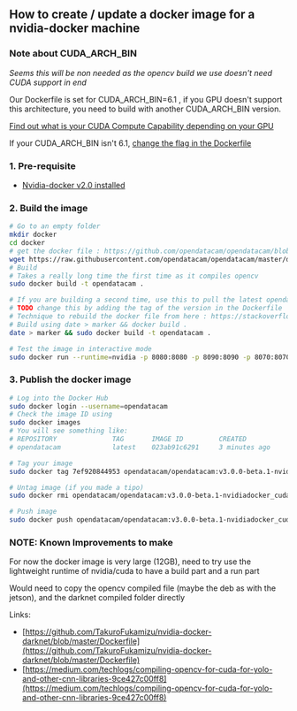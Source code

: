 ## How to create / update a docker image for a nvidia-docker machine

### Note about CUDA_ARCH_BIN

_Seems this will be non needed as the opencv build we use doesn't need CUDA support in end_

Our Dockerfile is set for CUDA_ARCH_BIN=6.1 , if you GPU doesn't support this architecture, you need to build with another CUDA_ARCH_BIN version.

[Find out what is your CUDA Compute Capability depending on your GPU](https://developer.nvidia.com/cuda-gpus)

If your CUDA_ARCH_BIN isn't 6.1, [change the flag in the Dockerfile](https://github.com/opendatacam/opendatacam/blob/master/docker/run-nvidia-docker/Dockerfile#L43)

### 1. Pre-requisite 

- [Nvidia-docker v2.0 installed](INSTALL_NVIDIADOCKER.md)

### 2. Build the image

```bash
# Go to an empty folder
mkdir docker
cd docker
# get the docker file : https://github.com/opendatacam/opendatacam/blob/master/docker/run-cloud/Dockerfile
wget https://raw.githubusercontent.com/opendatacam/opendatacam/master/docker/run-nvidia-docker/Dockerfile
# Build
# Takes a really long time the first time as it compiles opencv
sudo docker build -t opendatacam .

# If you are building a second time, use this to pull the latest opendatacam code
# TODO change this by adding the tag of the version in the Dockerfile
# Technique to rebuild the docker file from here : https://stackoverflow.com/a/49831094/1228937
# Build using date > marker && docker build .
date > marker && sudo docker build -t opendatacam .

# Test the image in interactive mode
sudo docker run --runtime=nvidia -p 8080:8080 -p 8090:8090 -p 8070:8070 -v /data/db:/data/db --rm -it opendatacam
```

### 3. Publish the docker image

```bash
# Log into the Docker Hub
sudo docker login --username=opendatacam
# Check the image ID using
sudo docker images
# You will see something like:
# REPOSITORY              TAG       IMAGE ID         CREATED           SIZE
# opendatacam             latest    023ab91c6291     3 minutes ago     1.975 GB

# Tag your image
sudo docker tag 7ef920844953 opendatacam/opendatacam:v3.0.0-beta.1-nvidiadocker_cuda_archbin_6_1

# Untag image (if you made a tipo)
sudo docker rmi opendatacam/opendatacam:v3.0.0-beta.1-nvidiadocker_cuda_archbin_6_1

# Push image
sudo docker push opendatacam/opendatacam:v3.0.0-beta.1-nvidiadocker_cuda_archbin_6_1
```


### NOTE: Known Improvements to make

For now the docker image is very large (12GB), need to try use the lightweight runtime of nvidia/cuda to have a build part and a run part

Would need to copy the opencv compiled file (maybe the deb as with the jetson), and the darknet compiled folder directly

Links:

- [https://github.com/TakuroFukamizu/nvidia-docker-darknet/blob/master/Dockerfile](https://github.com/TakuroFukamizu/nvidia-docker-darknet/blob/master/Dockerfile)
- [https://medium.com/techlogs/compiling-opencv-for-cuda-for-yolo-and-other-cnn-libraries-9ce427c00ff8](https://medium.com/techlogs/compiling-opencv-for-cuda-for-yolo-and-other-cnn-libraries-9ce427c00ff8)